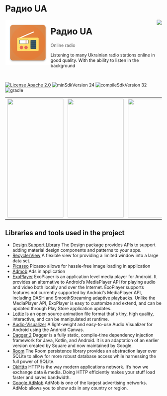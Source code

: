# Радио UA
<img alt="Icon" src="app/src/main/res/mipmap-xxhdpi/ic_launcher.png?raw=true" align="left" hspace="1" vspace="1">

<a alt='Try it on Google Play' href='https://play.google.com/store/apps/details?id=com.ksnk.radio' target='_blank' align='right'><img align='right' height='36' style='border:0px;height:36px;' src='https://developer.android.com/images/brand/en_generic_rgb_wo_60.png' border='0' /></a>

# Радио UA

> Online radio

Listening to many Ukrainian radio stations online in good quality. With the ability to listen in the background


</br>

[![License Apache 2.0](https://img.shields.io/badge/License-Apache%202.0-blue.svg?style=true)](http://www.apache.org/licenses/LICENSE-2.0)
![minSdkVersion 24](https://img.shields.io/badge/minSdkVersion-24-red.svg?style=true)
![compileSdkVersion 32](https://img.shields.io/badge/compileSdkVersion-32-green)
![gradle](https://img.shields.io/badge/Gradle-7.1.1-orange)

<table style="width:100%">
  <tr>
    <th><img width="180" height="380" src='https://i.ibb.co/2d5Qwby/photo1654506109.jpg' border='0' /></th>
    <th><img width="180" height="380" src='https://i.ibb.co/pznpWr8/photo1654506180.jpg' border='0' /></th>
    <th><img width="180" height="380" src='https://i.ibb.co/pdz1wJg/photo1654506338.jpg' border='0' /></th>
    <th><img width="180" height="380" src='https://i.ibb.co/X5W3pKc/photo1654506680.jpg' border='0' /></th>
  </tr>
</table>


## Libraries and tools used in the project

* [Design Support Library](https://developer.android.com/jetpack/androidx)
The Design package provides APIs to support adding material design components and patterns to your apps.
* [RecyclerView](https://developer.android.com/reference/android/support/v7/widget/RecyclerView.html)
A flexible view for providing a limited window into a large data set.
* [Picasso](https://square.github.io/picasso)
Picasso allows for hassle-free image loading in application
* [Admob](https://developers.google.com/admob/android/quick-start)
Ads in application
* [ExoPlayer](https://exoplayer.dev/)
ExoPlayer is an application level media player for Android. It provides an alternative to Android’s MediaPlayer API for playing audio and video both locally and over the Internet. ExoPlayer supports features not currently supported by Android’s MediaPlayer API, including DASH and SmoothStreaming adaptive playbacks. Unlike the MediaPlayer API, ExoPlayer is easy to customize and extend, and can be updated through Play Store application updates.
* [Lottie](https://lottiefiles.com/)
Is an open source animation file format that's tiny, high quality, interactive, and can be manipulated at runtime.
* [Audio-Visualizer](https://github.com/gauravk95/audio-visualizer-android)
A light-weight and easy-to-use Audio Visualizer for Android using the Android Canvas.
* [Dagger 2](https://dagger.dev/)
Dagger is a fully static, compile-time dependency injection framework for Java, Kotlin, and Android. It is an adaptation of an earlier version created by Square and now maintained by Google.
* [Room](https://developer.android.com/jetpack/androidx/releases/room)
The Room persistence library provides an abstraction layer over SQLite to allow for more robust database access while harnessing the full power of SQLite.
* [OkHttp](https://square.github.io/okhttp/)
HTTP is the way modern applications network. It’s how we exchange data & media. Doing HTTP efficiently makes your stuff load faster and saves bandwidth.
* [Google AdMob](https://admob.google.com/home/)
AdMob is one of the largest advertising networks. AdMob allows you to show ads in any country or region.
